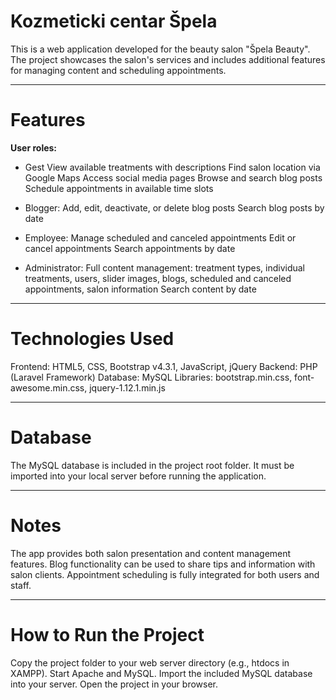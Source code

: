 # Kozmeticki centar Špela

This is a web application developed for the beauty salon "Špela Beauty". The project showcases the salon's services and includes additional features for managing content and scheduling appointments.

---

# Features

**User roles:**
- Gest
    View available treatments with descriptions
    Find salon location via Google Maps
    Access social media pages
    Browse and search blog posts
    Schedule appointments in available time slots  

- Blogger:
    Add, edit, deactivate, or delete blog posts
    Search blog posts by date

- Employee:
    Manage scheduled and canceled appointments
    Edit or cancel appointments
    Search appointments by date

- Administrator:
    Full content management: treatment types, individual treatments, users, slider images, blogs, scheduled and canceled appointments, salon information
    Search content by date

---

# Technologies Used

Frontend: HTML5, CSS, Bootstrap v4.3.1, JavaScript, jQuery
Backend: PHP (Laravel Framework)
Database: MySQL
Libraries: bootstrap.min.css, font-awesome.min.css, jquery-1.12.1.min.js

---

# Database

The MySQL database is included in the project root folder. It must be imported into your local server before running the application.

---

# Notes

The app provides both salon presentation and content management features.
Blog functionality can be used to share tips and information with salon clients.
Appointment scheduling is fully integrated for both users and staff.

---

# How to Run the Project

Copy the project folder to your web server directory (e.g., htdocs in XAMPP).
Start Apache and MySQL.
Import the included MySQL database into your server.
Open the project in your browser.
